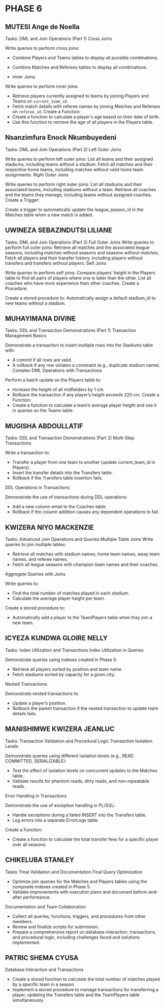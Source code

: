 # PHASE 6

## MUTESI Ange de Noella

Tasks: DML and Join Operations (Part 1)
Cross Joins

Write queries to perform cross joins:
- Combine Players and Teams tables to display all possible combinations.
- Combine Matches and Referees tables to display all combinations.

- Inner Joins

Write queries to perform inner joins:
- Retrieve players currently assigned to teams by joining Players and Teams on `current_team_id`.
- Fetch match details with referee names by joining Matches and Referees on `referee_id`.
Create a Function:
- Create a function to calculate a player's age based on their date of birth.
- Use this function to retrieve the age of all players in the Players table.

## Nsanzimfura Enock Nkumbuyedeni

Tasks: DML and Join Operations (Part 2)
Left Outer Joins

Write queries to perform left outer joins:
List all teams and their assigned stadiums, including teams without a stadium.
Fetch all matches and their respective home teams, including matches without valid home team assignments.
Right Outer Joins

Write queries to perform right outer joins:
List all stadiums and their associated teams, including stadiums without a team.
Retrieve all coaches and the teams they manage, including teams without assigned coaches.
Create a Trigger:

Create a trigger to automatically update the league_season_id in the Matches table when a new match is added.

## UWINEZA SEBAZINDUTSI LILIANE

Tasks: DML and Join Operations (Part 3)
Full Outer Joins
Write queries to perform full outer joins:
Retrieve all matches and the associated league seasons, including matches without seasons and seasons without matches.
Fetch all players and their transfer history, including players without transfers and transfers without players.
Self Joins

Write queries to perform self joins:
Compare players’ height in the Players table to find all pairs of players where one is taller than the other.
List all coaches who have more experience than other coaches.
Create a Procedure:

Create a stored procedure to:
Automatically assign a default stadium_id to new teams without a stadium.




## MUHAYIMANA DIVINE
Tasks: DDL and Transaction Demonstrations (Part 1)
Transaction Management Basics

Demonstrate a transaction to insert multiple rows into the Stadiums table with:
- A commit if all rows are valid.
- A rollback if any row violates a constraint (e.g., duplicate stadium name).
Complex DML Operations with Transactions

Perform a batch update on the Players table to:
- Increase the height of all midfielders by 1 cm.
- Rollback the transaction if any player’s height exceeds 220 cm.
Create a Function:
- Create a function to calculate a team’s average player height and use it in queries on the Teams table.


## MUGISHA ABDOULLATIF

Tasks: DDL and Transaction Demonstrations (Part 2)
Multi-Step Transactions

Write a transaction to:
- Transfer a player from one team to another (update current_team_id in Players).
- Insert the transfer details into the Transfers table.
- Rollback if the Transfers table insertion fails.


DDL Operations in Transactions

Demonstrate the use of transactions during DDL operations:
- Add a new column email to the Coaches table.
- Rollback if the column addition causes any dependent operations to fail.


## KWIZERA NIYO MACKENZIE

Tasks: Advanced Join Operations and Queries
Multiple Table Joins
Write queries to join multiple tables:
- Retrieve all matches with stadium names, home team names, away team names, and referee names.
- Fetch all league seasons with champion team names and their coaches.


Aggregate Queries with Joins

Write queries to:
- Find the total number of matches played in each stadium.
- Calculate the average player height per team.

Create a stored procedure to:
- Automatically add a player to the TeamPlayers table when they join a new team.

## ICYEZA KUNDWA GLOIRE NELLY
Tasks: Index Utilization and Transactions
Index Utilization in Queries

Demonstrate queries using indexes created in Phase 5:
- Retrieve all players sorted by position and team name.
- Fetch stadiums sorted by capacity for a given city.

Nested Transactions

Demonstrate nested transactions to:
- Update a player’s position.
- Rollback the parent transaction if the nested transaction to update team details fails.


## MANISHIMWE KWIZERA JEANLUC

Tasks: Transaction Validation and Procedural Logic
Transaction Isolation Levels

Demonstrate queries using different isolation levels (e.g., READ COMMITTED, SERIALIZABLE):
- Test the effect of isolation levels on concurrent updates to the Matches table.
- Validate results for phantom reads, dirty reads, and non-repeatable reads.

Error Handling in Transactions

Demonstrate the use of exception handling in PL/SQL:
- Handle exceptions during a failed INSERT into the Transfers table.
- Log errors into a separate ErrorLogs table.

Create a Function:
- Create a function to calculate the total transfer fees for a specific player over all seasons.

## CHIKELUBA STANLEY

Tasks: Final Validation and Documentation
Final Query Optimization
- Optimize join queries for the Matches and Players tables using the composite indexes created in Phase 5.
- Validate improvements with execution plans and document before-and-after performance.

Documentation and Team Collaboration

- Collect all queries, functions, triggers, and procedures from other members.
- Review and finalize scripts for submission.
- Prepare a comprehensive report on database interaction, transactions, and procedural logic, including challenges faced and solutions implemented.

## PATRIC SHEMA CYUSA

Database Interaction and Transactions
- Create a stored function to calculate the total number of matches played by a specific team in a season.
- Implement a stored procedure to manage transactions for transferring a player, updating the Transfers table and the TeamPlayers table simultaneously.